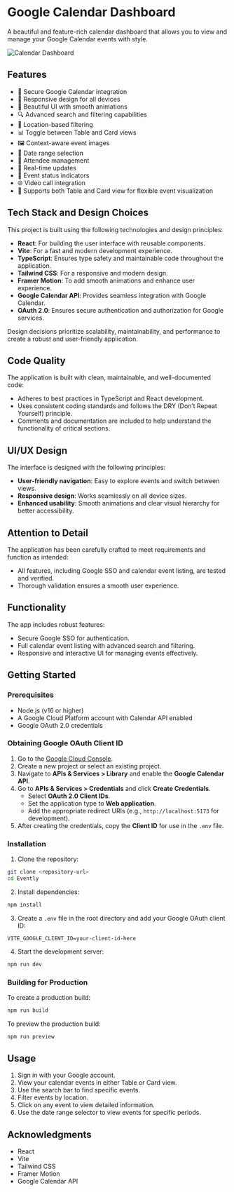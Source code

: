 # Google Calendar Dashboard

A beautiful and feature-rich calendar dashboard that allows you to view and manage your Google Calendar events with style.

![Calendar Dashboard](https://images.unsplash.com/photo-1506784693919-ef06d93c28d2?auto=format&fit=crop&q=80&w=1000)

## Features

- 🔐 Secure Google Calendar integration
- 📱 Responsive design for all devices
- 🎨 Beautiful UI with smooth animations
- 🔍 Advanced search and filtering capabilities
- 📍 Location-based filtering
- 📊 Toggle between Table and Card views
- 🖼️ Context-aware event images
- 📅 Date range selection
- 👥 Attendee management
- 🔄 Real-time updates
- 🎯 Event status indicators
- 🌐 Video call integration
- 🔄 Supports both Table and Card view for flexible event visualization

## Tech Stack and Design Choices

This project is built using the following technologies and design principles:

- **React**: For building the user interface with reusable components.
- **Vite**: For a fast and modern development experience.
- **TypeScript**: Ensures type safety and maintainable code throughout the application.
- **Tailwind CSS**: For a responsive and modern design.
- **Framer Motion**: To add smooth animations and enhance user experience.
- **Google Calendar API**: Provides seamless integration with Google Calendar.
- **OAuth 2.0**: Ensures secure authentication and authorization for Google services.

Design decisions prioritize scalability, maintainability, and performance to create a robust and user-friendly application.

## Code Quality

The application is built with clean, maintainable, and well-documented code:

- Adheres to best practices in TypeScript and React development.
- Uses consistent coding standards and follows the DRY (Don’t Repeat Yourself) principle.
- Comments and documentation are included to help understand the functionality of critical sections.

## UI/UX Design

The interface is designed with the following principles:

- **User-friendly navigation**: Easy to explore events and switch between views.
- **Responsive design**: Works seamlessly on all device sizes.
- **Enhanced usability**: Smooth animations and clear visual hierarchy for better accessibility.

## Attention to Detail

The application has been carefully crafted to meet requirements and function as intended:

- All features, including Google SSO and calendar event listing, are tested and verified.
- Thorough validation ensures a smooth user experience.

## Functionality

The app includes robust features:

- Secure Google SSO for authentication.
- Full calendar event listing with advanced search and filtering.
- Responsive and interactive UI for managing events effectively.

## Getting Started

### Prerequisites

- Node.js (v16 or higher)
- A Google Cloud Platform account with Calendar API enabled
- Google OAuth 2.0 credentials

### Obtaining Google OAuth Client ID

1. Go to the [Google Cloud Console](https://console.cloud.google.com/).
2. Create a new project or select an existing project.
3. Navigate to **APIs & Services > Library** and enable the **Google Calendar API**.
4. Go to **APIs & Services > Credentials** and click **Create Credentials**.
   - Select **OAuth 2.0 Client IDs**.
   - Set the application type to **Web application**.
   - Add the appropriate redirect URIs (e.g., `http://localhost:5173` for development).
5. After creating the credentials, copy the **Client ID** for use in the `.env` file.

### Installation

1. Clone the repository:

```bash
git clone <repository-url>
cd Evently
```

2. Install dependencies:

```bash
npm install
```

3. Create a `.env` file in the root directory and add your Google OAuth client ID:

```env
VITE_GOOGLE_CLIENT_ID=your-client-id-here
```

4. Start the development server:

```bash
npm run dev
```

### Building for Production

To create a production build:

```bash
npm run build
```

To preview the production build:

```bash
npm run preview
```

## Usage

1. Sign in with your Google account.
2. View your calendar events in either Table or Card view.
3. Use the search bar to find specific events.
4. Filter events by location.
5. Click on any event to view detailed information.
6. Use the date range selector to view events for specific periods.

## Acknowledgments

- React
- Vite
- Tailwind CSS
- Framer Motion
- Google Calendar API
